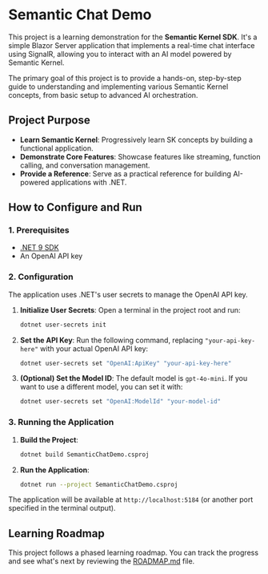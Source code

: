 # Semantic Chat Demo

This project is a learning demonstration for the **Semantic Kernel SDK**. It's a simple Blazor Server application that implements a real-time chat interface using SignalR, allowing you to interact with an AI model powered by Semantic Kernel.

The primary goal of this project is to provide a hands-on, step-by-step guide to understanding and implementing various Semantic Kernel concepts, from basic setup to advanced AI orchestration.

## Project Purpose

- **Learn Semantic Kernel**: Progressively learn SK concepts by building a functional application.
- **Demonstrate Core Features**: Showcase features like streaming, function calling, and conversation management.
- **Provide a Reference**: Serve as a practical reference for building AI-powered applications with .NET.

## How to Configure and Run

### 1. Prerequisites

- [.NET 9 SDK](https://dotnet.microsoft.com/download/dotnet/9.0)
- An OpenAI API key

### 2. Configuration

The application uses .NET's user secrets to manage the OpenAI API key.

1.  **Initialize User Secrets**:
    Open a terminal in the project root and run:
    ```bash
    dotnet user-secrets init
    ```

2.  **Set the API Key**:
    Run the following command, replacing `"your-api-key-here"` with your actual OpenAI API key:
    ```bash
    dotnet user-secrets set "OpenAI:ApiKey" "your-api-key-here"
    ```

3.  **(Optional) Set the Model ID**:
    The default model is `gpt-4o-mini`. If you want to use a different model, you can set it with:
    ```bash
    dotnet user-secrets set "OpenAI:ModelId" "your-model-id"
    ```

### 3. Running the Application

1.  **Build the Project**:
    ```bash
    dotnet build SemanticChatDemo.csproj
    ```

2.  **Run the Application**:
    ```bash
    dotnet run --project SemanticChatDemo.csproj
    ```

The application will be available at `http://localhost:5184` (or another port specified in the terminal output).

## Learning Roadmap

This project follows a phased learning roadmap. You can track the progress and see what's next by reviewing the [ROADMAP.md](./docs/ROADMAP.md) file.

